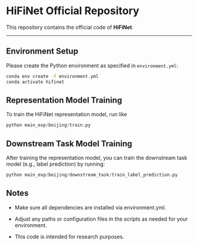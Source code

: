 # HiFiNet Official Repository

This repository contains the official code of **HiFiNet**.

---

## Environment Setup

Please create the Python environment as specified in `environment.yml`:

```bash
conda env create -f environment.yml
conda activate hifinet
```

## Representation Model Training

To train the HiFiNet representation model, run like

```python
python main_exp/beijing/train.py
```

## Downstream Task Model Training

After training the representation model, you can train the downstream task model (e.g., label prediction) by running:

```python
python main_exp/beijing/downstream_task/train_label_prediction.py
```

## Notes

- Make sure all dependencies are installed via environment.yml.

- Adjust any paths or configuration files in the scripts as needed for your environment.

- This code is intended for research purposes.

